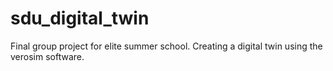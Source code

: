 # sdu_digital_twin
Final group project for elite summer school. Creating a digital twin using the verosim software.
